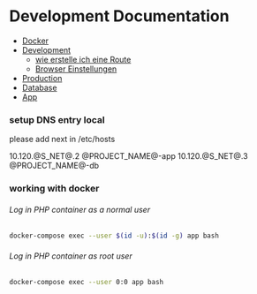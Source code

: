 # Development Documentation

* [Docker](docker.md)
* [Development](development.md)
  * [wie erstelle ich eine Route](development/route-erstellen.md) 
  * [Browser Einstellungen](development/chrome-settings.md) 
* [Production](production.md)
* [Database](db.md)
* [App](app.md)

### setup DNS entry local
please add next in /etc/hosts

10.120.@S_NET@.2 @PROJECT_NAME@-app
10.120.@S_NET@.3 @PROJECT_NAME@-db

### working with docker

###### Log in PHP container as a normal user

```bash
docker-compose exec --user $(id -u):$(id -g) app bash
```

###### Log in PHP container as root user
```bash
docker-compose exec --user 0:0 app bash
```
